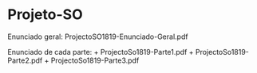 # Projeto-SO

Enunciado geral: ProjectoSO1819-Enunciado-Geral.pdf

Enunciado de cada parte:
    + ProjectoSo1819-Parte1.pdf
    + ProjectoSo1819-Parte2.pdf
    + ProjectoSo1819-Parte3.pdf
